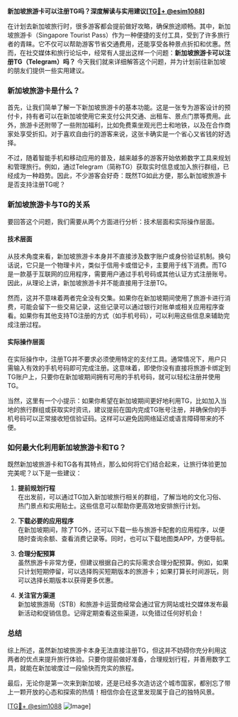 **新加坡旅游卡可以注册TG吗？深度解读与实用建议[[TG💪+ @esim1088](https://t.me/s/esim1088)]**

在计划去新加坡旅行时，很多游客都会提前做好攻略，确保旅途顺畅。其中，新加坡旅游卡（Singapore Tourist Pass）作为一种便捷的支付工具，受到了许多旅行者的青睐。它不仅可以帮助游客节省交通费用，还能享受各种景点折扣和优惠。然而，在社交媒体和旅行论坛中，经常有人提出这样一个问题：**新加坡旅游卡可以注册TG（Telegram）吗？** 今天我们就来详细解答这个问题，并为计划前往新加坡的朋友们提供一些实用建议。

### 新加坡旅游卡是什么？

首先，让我们简单了解一下新加坡旅游卡的基本功能。这是一张专为游客设计的预付卡，持有者可以在新加坡使用它来支付公共交通、出租车、景点门票等费用。此外，旅游卡还附带了一些附加福利，比如免费乘坐观光巴士和地铁，以及在合作商家处享受折扣。对于喜欢自由行的游客来说，这张卡确实是一个省心又省钱的好选择。

不过，随着智能手机和移动应用的普及，越来越多的游客开始依赖数字工具来规划和管理旅行。例如，通过Telegram（简称TG）获取实时信息或加入旅行群组，已经成为一种趋势。因此，不少游客会好奇：既然TG如此方便，那么新加坡旅游卡是否支持注册TG呢？

### 新加坡旅游卡与TG的关系

要回答这个问题，我们需要从两个方面进行分析：技术层面和实际操作层面。

#### 技术层面

从技术角度来看，新加坡旅游卡本身并不直接涉及数字账户或身份验证机制。换句话说，它只是一个物理卡片，类似于信用卡或借记卡，主要用于线下消费。而TG是一款基于互联网的应用程序，需要用户通过手机号码或其他认证方式注册账号。因此，从理论上讲，新加坡旅游卡并不能直接用于注册TG。

然而，这并不意味着两者完全没有交集。如果你在新加坡期间使用了旅游卡进行消费，可能会留下一些交易记录，这些记录可以通过银行对账单或相关应用程序查看。如果你有其他支持TG注册的方式（如手机号码），可以利用这些信息来辅助完成注册过程。

#### 实际操作层面

在实际操作中，注册TG并不要求必须使用特定的支付工具。通常情况下，用户只需输入有效的手机号码即可完成注册。这意味着，即使你没有直接将旅游卡绑定到TG账户上，只要你在新加坡期间拥有可用的手机号码，就可以轻松注册并使用TG。

当然，这里有一个小提示：如果你希望在新加坡期间更好地利用TG，比如加入当地的旅行群组或获取实时资讯，建议提前在国内完成TG账号注册，并确保你的手机号码可以正常接收短信验证码。这样可以避免因网络延迟或语言障碍带来的不便。

### 如何最大化利用新加坡旅游卡和TG？

既然新加坡旅游卡和TG各有其特点，那么如何将它们结合起来，让旅行体验更加完美呢？以下是一些建议：

1. **提前规划行程**  
   在出发前，可以通过TG加入新加坡旅行相关的群组，了解当地的文化习俗、热门景点和实用贴士。这些信息可以帮助你更高效地安排旅行计划。

2. **下载必要的应用程序**  
   在新加坡期间，除了TG外，还可以下载一些与旅游卡配套的应用程序，以便随时查询余额、查看消费记录等。同时，也可以下载地图类APP，方便导航。

3. **合理分配预算**  
   虽然旅游卡非常方便，但建议根据自己的实际需求合理分配预算。例如，如果只计划短期停留，可以选择购买短期版本的旅游卡；如果打算长时间游玩，则可以选择长期版本以获得更多优惠。

4. **关注官方渠道**  
   新加坡旅游局（STB）和旅游卡运营商经常会通过官方网站或社交媒体发布最新活动和促销信息。记得定期查看这些渠道，以免错过任何好机会！

### 总结

综上所述，虽然新加坡旅游卡本身无法直接注册TG，但这并不妨碍你充分利用这两者的优点来提升旅行体验。只要你提前做好准备，合理规划行程，并善用数字工具，就能在新加坡度过一段愉快而充实的旅程。

最后，无论你是第一次来到新加坡，还是已经多次造访这个城市国家，都别忘了带上一颗开放的心态和探索的热情！相信你会在这里发现属于自己的独特风景。

[[TG💪+ @esim1088](https://t.me/s/esim1088) ![Image](https://i.postimg.cc/4NQfJmqS/Snipaste-2025-05-13-00-14-12.png)]